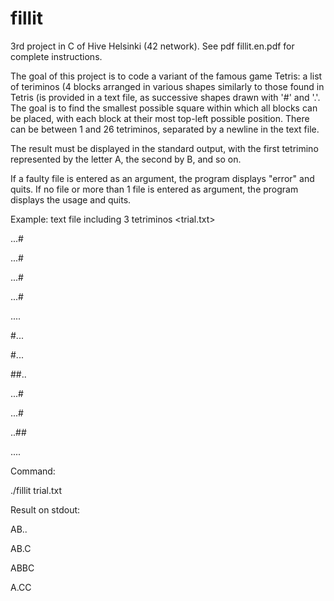 # fillit

3rd project in C of Hive Helsinki (42 network). See pdf fillit.en.pdf for complete instructions.

The goal of this project is to code a variant of the famous game Tetris: a list of teriminos (4 blocks arranged in various shapes similarly to those found 
in Tetris (is provided in a text file, as successive shapes drawn with '#' and '.'.
The goal is to find the smallest possible square within which all blocks can be placed, with each block at their most top-left possible position. There can be 
between 1 and 26 tetriminos, separated by a newline in the text file.

The result must be displayed in the standard output, with the first tetrimino represented by the letter A, the second by B, and so on.

If a faulty file is entered as an argument, the program displays "error" and quits. If no file or more than 1 file is entered as argument, the program
displays the usage and quits.

Example: text file including 3 tetriminos <trial.txt>

...#

...#

...#

...#


....

#...

#...

##..


...#

...#

..##

....


Command:

./fillit trial.txt


Result on stdout:

AB..

AB.C

ABBC

A.CC

